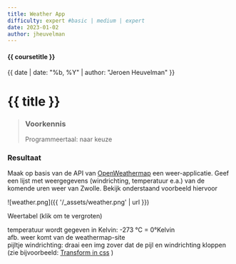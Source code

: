 ```yaml
---
title: Weather App
difficulty: expert #basic | medium | expert
date: 2023-01-02
author: jheuvelman
---
```


#### {{ coursetitle }}
{{ date | date: "%b, %Y" | author: "Jeroen Heuvelman" }}


# {{ title }}

> ### Voorkennis
> Programmeertaal: naar keuze
### Resultaat

Maak op basis van de API van [OpenWeathermap](http://openweathermap.org/forecast) een weer-applicatie.
Geef een lijst met weergegevens (windrichting, temperatuur e.a.) van de komende uren weer van Zwolle.
Bekijk onderstaand voorbeeld hiervoor  


![weather.png]({{ '/_assets/weather.png' | url }})

Weertabel (klik om te vergroten)

temperatuur wordt gegeven in Kelvin: -273 &deg;C = 0&deg;Kelvin  
afb. weer komt van de weathermap-site  
pijltje windrichting: draai een img zover dat de pijl en windrichting kloppen  (zie bijvoorbeeld: [Transform in css](https://developer.mozilla.org/en-US/docs/Web/CSS/transform-function/rotate) )
